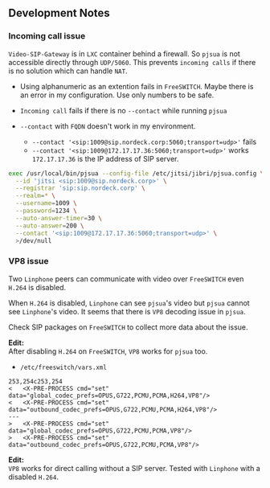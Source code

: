 ## Development Notes

### Incoming call issue

`Video-SIP-Gateway` is in `LXC` container behind a firewall. So `pjsua` is not
accessible directly through `UDP/5060`. This prevents `incoming calls` if there
is no solution which can handle `NAT`.

- Using alphanumeric as an extention fails in `FreeSWITCH`. Maybe there is an
  error in my configuration. Use only numbers to be safe.

- `Incoming call` fails if there is no `--contact` while running `pjsua`

- `--contact` with `FQDN` doesn't work in my environment.
  - `--contact '<sip:1009@sip.nordeck.corp:5060;transport=udp>'` fails
  - `--contact '<sip:1009@172.17.17.36:5060;transport=udp>'` works
    \
    `172.17.17.36` is the IP address of SIP server.

```bash
exec /usr/local/bin/pjsua --config-file /etc/jitsi/jibri/pjsua.config \
  --id 'jitsi <sip:1009@sip.nordeck.corp>' \
  --registrar 'sip:sip.nordeck.corp' \
  --realm=* \
  --username=1009 \
  --password=1234 \
  --auto-answer-timer=30 \
  --auto-answer=200 \
  --contact '<sip:1009@172.17.17.36:5060;transport=udp>' \
  >/dev/null
```

### VP8 issue

Two `Linphone` peers can communicate with video over `FreeSWITCH` even `H.264`
is disabled.

When `H.264` is disabled, `Linphone` can see `pjsua`'s video but `pjsua` cannot
see `Linphone`'s video. It seems that there is `VP8` decoding issue in `pjsua`.

Check SIP packages on `FreeSWITCH` to collect more data about the issue.

**Edit:**\
After disabling `H.264` on `FreeSWITCH`, `VP8` works for `pjsua` too.

- `/etc/freeswitch/vars.xml`

```
253,254c253,254
<   <X-PRE-PROCESS cmd="set" data="global_codec_prefs=OPUS,G722,PCMU,PCMA,H264,VP8"/>
<   <X-PRE-PROCESS cmd="set" data="outbound_codec_prefs=OPUS,G722,PCMU,PCMA,H264,VP8"/>
---
>   <X-PRE-PROCESS cmd="set" data="global_codec_prefs=OPUS,G722,PCMU,PCMA,VP8"/>
>   <X-PRE-PROCESS cmd="set" data="outbound_codec_prefs=OPUS,G722,PCMU,PCMA,VP8"/>
```

**Edit:**\
`VP8` works for direct calling without a SIP server. Tested with `Linphone` with
a disabled `H.264`.
